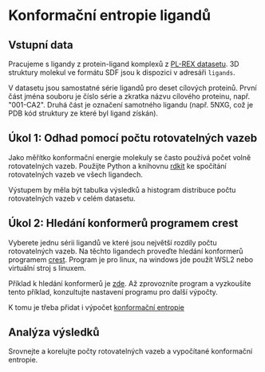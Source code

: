 Konformační entropie ligandů
============================

Vstupní data
------------

Pracujeme s ligandy z protein-ligand komplexů z [PL-REX datasetu](https://doi.org/10.1038/s41467-024-45431-8). 3D struktury molekul ve formátu SDF jsou k dispozici v adresáři `ligands`.

V datasetu jsou samostatné série ligandů pro deset cílových proteinů. První část jména souboru je číslo série a zkratka názvu cílového proteinu, např. "001-CA2". Druhá část je označení samotného ligandu (např. 5NXG, což je PDB kód struktury ze které byl ligand získán).


Úkol 1: Odhad pomocí počtu rotovatelných vazeb
----------------------------------------------

Jako měřítko konformační energie molekuly se často používá počet volně rotovatelných vazeb. Použijte Python a knihovnu [rdkit](https://www.rdkit.org/docs/index.html) ke spočítání rotovatelných vazeb ve všech ligandech.

Výstupem by měla být tabulka výsledků a histogram distribuce počtu rotovatelných vazeb v celém datasetu.


Úkol 2: Hledání konformerů programem crest
------------------------------------------

Vyberete jednu sérii ligandů ve které jsou největší rozdíly počtu rotovatelných vazeb. Na těchto ligandech proveďte hledání konformerů programem [crest](https://crest-lab.github.io/crest-docs/). Program je pro linux, na windows jde použít WSL2 nebo virtuální stroj s linuxem.

Příklad k hledání konformerů je [zde](https://crest-lab.github.io/crest-docs/page/examples/example_1.html). Až zprovozníte program a vyzkoušíte tento příklad, konzultujte nastavení programu pro další výpočty.

K tomu je třeba přidat i výpočet [konformační entropie](https://crest-lab.github.io/crest-docs/page/examples/entropy.html)

Analýza výsledků
----------------

Srovnejte a korelujte počty rotovatelných vazeb a vypočítané konformační entropie.


